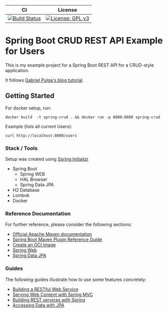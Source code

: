 | CI | License |
|----|---------|
| [![Build Status](https://img.shields.io/endpoint.svg?url=https%3A%2F%2Factions-badge.atrox.dev%2Fmarshallmcdonnell%2Fspring-boot-crud-rest-api-users%2Fbadge%3Fref%3Dmaster&style=flat)](https://actions-badge.atrox.dev/marshallmcdonnell/spring-boot-crud-rest-api-users/goto?ref=master) | [![License: GPL v3](https://img.shields.io/badge/License-GPLv3-blue.svg)](https://www.gnu.org/licenses/gpl-3.0) |

# Spring Boot CRUD REST API Example for Users

This is my example project for a Spring Boot REST API for a CRUD-style application.

It follows [Gabriel Pulga's blog tutorial](https://medium.com/swlh/building-a-crud-restful-api-web-service-with-spring-boot-a4f29edfbcd3).

## Getting Started

For docker setup, run:

```
docker build  -t spring-crud . && docker run -p 8080:8080 spring-crud
```

Example (lists all current Users):
```
curl http://localhost:8080/users
```

### Stack / Tools

Setup was created using [Spring Initializr](https://start.spring.io/)

* Spring Boot
  - Spring WEB
  - HAL Browser
  - Spring Data JPA
* H2 Database
* Lombok
* Docker


### Reference Documentation
For further reference, please consider the following sections:

* [Official Apache Maven documentation](https://maven.apache.org/guides/index.html)
* [Spring Boot Maven Plugin Reference Guide](https://docs.spring.io/spring-boot/docs/2.3.4.RELEASE/maven-plugin/reference/html/)
* [Create an OCI image](https://docs.spring.io/spring-boot/docs/2.3.4.RELEASE/maven-plugin/reference/html/#build-image)
* [Spring Web](https://docs.spring.io/spring-boot/docs/2.3.4.RELEASE/reference/htmlsingle/#boot-features-developing-web-applications)
* [Spring Data JPA](https://docs.spring.io/spring-boot/docs/2.3.4.RELEASE/reference/htmlsingle/#boot-features-jpa-and-spring-data)

### Guides
The following guides illustrate how to use some features concretely:

* [Building a RESTful Web Service](https://spring.io/guides/gs/rest-service/)
* [Serving Web Content with Spring MVC](https://spring.io/guides/gs/serving-web-content/)
* [Building REST services with Spring](https://spring.io/guides/tutorials/bookmarks/)
* [Accessing Data with JPA](https://spring.io/guides/gs/accessing-data-jpa/)

